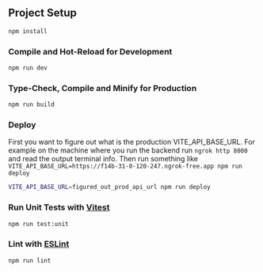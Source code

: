 ## Project Setup

```sh
npm install
```

### Compile and Hot-Reload for Development

```sh
npm run dev
```

### Type-Check, Compile and Minify for Production

```sh
npm run build
```

### Deploy

First you want to figure out what is the production VITE_API_BASE_URL. For example on the machine where you run the backend run `ngrok http 8000` and read the output terminal info. Then run something like `VITE_API_BASE_URL=https://f14b-31-0-120-247.ngrok-free.app npm run deploy`

```sh
VITE_API_BASE_URL=figured_out_prod_api_url npm run deploy
```

### Run Unit Tests with [Vitest](https://vitest.dev/)

```sh
npm run test:unit
```

### Lint with [ESLint](https://eslint.org/)

```sh
npm run lint
```
